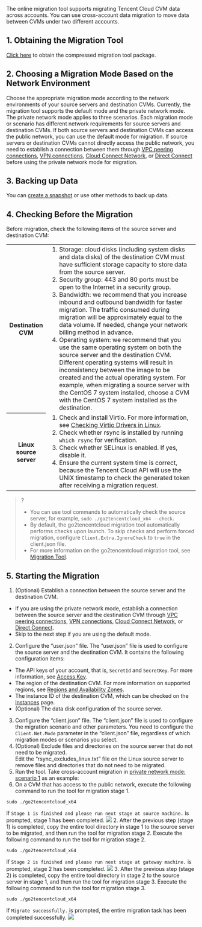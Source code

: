 The online migration tool supports migrating Tencent Cloud CVM data across accounts. You can use cross-account data migration to move data between CVMs under two different accounts.

## 1. Obtaining the Migration Tool  
 [Click here](https://go2tencentcloud-1251783334.cos.ap-guangzhou.myqcloud.com/latest/go2tencentcloud.zip) to obtain the compressed migration tool package.

## 2. Choosing a Migration Mode Based on the Network Environment
Choose the appropriate migration mode according to the network environments of your source servers and destination CVMs.
Currently, the migration tool supports the default mode and the private network mode. The private network mode applies to three scenarios. Each migration mode or scenario has different network requirements for source servers and destination CVMs. If both source servers and destination CVMs can access the public network, you can use the default mode for migration. If source servers or destination CVMs cannot directly access the public network, you need to establish a connection between them through [VPC peering connections](https://intl.cloud.tencent.com/document/product/553), [VPN connections](https://intl.cloud.tencent.com/document/product/1037), [Cloud Connect Network](https://intl.cloud.tencent.com/document/product/1003), or [Direct Connect](https://intl.cloud.tencent.com/document/product/216) before using the private network mode for migration.

## 3. Backing up Data
You can [create a snapshot](https://intl.cloud.tencent.com/document/product/362/5755) or use other methods to back up data.

## 4. Checking Before the Migration
Before migration, check the following items of the source server and destination CVM:
<table>
	<tr><th style="width: 15%;">Destination CVM</th><td><ol style="margin: 0;"><li>Storage: cloud disks (including system disks and data disks) of the destination CVM must have sufficient storage capacity to store data from the source server.</li><li>Security group: 443 and 80 ports must be open to the Internet in a security group.</li><li>Bandwidth: we recommend that you increase inbound and outbound bandwidth for faster migration. The traffic consumed during migration will be approximately equal to the data volume. If needed, change your network billing method in advance.</li><li>Operating system: we recommend that you use the same operating system on both the source server and the destination CVM. Different operating systems will result in inconsistency between the image to be created and the actual operating system. For example, when migrating a source server with the CentOS 7 system installed, choose a CVM with the CentOS 7 system installed as the destination.</li></ol></td></tr>
	<tr><th>Linux source server</th><td><ol  style="margin: 0;"><li>Check and install Virtio. For more information, see <a href="https://intl.cloud.tencent.com/document/product/213/9929">Checking Virtio Drivers in Linux</a>.</li><li>Check whether rsync is installed by running <code>which rsync</code> for verification.</li><li>Check whether SELinux is enabled. If yes, disable it.</li><li>Ensure the current system time is correct, because the Tencent Cloud API will use the UNIX timestamp to check the generated token after receiving a migration request.</li></ol></td></tr>
</table>

>? 
> - You can use tool commands to automatically check the source server, for example, `sudo ./go2tencentcloud_x64 --check`.
> - By default, the go2tencentcloud migration tool automatically performs checks upon launch. To skip checks and perform forced migration, configure `Client.Extra.IgnoreCheck` to `true` in the client.json file.
> - For more information on the go2tencentcloud migration tool, see [Migration Tool](https://intl.cloud.tencent.com/document/product/213/35640).

## 5. Starting the Migration

1. (Optional) Establish a connection between the source server and the destination CVM. 
 - If you are using the private network mode, establish a connection between the source server and the destination CVM through [VPC peering connections](https://intl.cloud.tencent.com/document/product/553), [VPN connections](https://intl.cloud.tencent.com/document/product/1037), [Cloud Connect Network](https://intl.cloud.tencent.com/document/product/1003), or [Direct Connect](https://intl.cloud.tencent.com/document/product/216).
 - Skip to the next step if you are using the default mode.
2. Configure the “user.json” file.
The “user.json” file is used to configure the source server and the destination CVM. It contains the following configuration items:
 - The API keys of your account, that is, `SecretId` and `SecretKey`. For more information, see [Access Key](https://intl.cloud.tencent.com/document/product/598/32675).
 - The region of the destination CVM. For more information on supported regions, see [Regions and Availability Zones](https://intl.cloud.tencent.com/document/product/213/6091).
 - The instance ID of the destination CVM, which can be checked on the [Instances](https://console.cloud.tencent.com/cvm/instance/index?rid=1) page.
 - (Optional) The data disk configuration of the source server.  
3. Configure the “client.json” file.
The “client.json” file is used to configure the migration scenario and other parameters. You need to configure the `Client.Net.Mode` parameter in the “client.json” file, regardless of which migration modes or scenarios you select.
4. (Optional) Exclude files and directories on the source server that do not need to be migrated.  
 Edit the “rsync\_excludes\_linux.txt” file on the Linux source server to remove files and directories that do not need to be migrated.
5. Run the tool.
Take cross-account migration in [private network mode: scenario 1](https://intl.cloud.tencent.com/document/product/213/35640#Scenario1) as an example:  
 1. On a CVM that has access to the public network, execute the following command to run the tool for migration stage 1.
```
sudo ./go2tencentcloud_x64
```
If `Stage 1 is finished and please run next stage at source machine.` is prompted, stage 1 has been completed. 
 ![](https://main.qcloudimg.com/raw/afeceabbdaad10f348cd0805b209e5cb.png)
 2. After the previous step (stage 1) is completed, copy the entire tool directory in stage 1 to the source server to be migrated, and then run the tool for migration stage 2.
 Execute the following command to run the tool for migration stage 2.
```
sudo ./go2tencentcloud_x64
```
If `Stage 2 is finished and please run next stage at gateway machine.` is prompted, stage 2 has been completed.
 ![](https://main.qcloudimg.com/raw/be35753f3f8f3a30b8d6364a1052991f.png)
 3. After the previous step (stage 2) is completed, copy the entire tool directory in stage 2 to the source server in stage 1, and then run the tool for migration stage 3.
 Execute the following command to run the tool for migration stage 3.
```
sudo ./go2tencentcloud_x64
```
If `Migrate successfully.` is prompted, the entire migration task has been completed successfully.
 ![](https://main.qcloudimg.com/raw/1cf4ef72cebab8b42440608643cedade.png)

 
